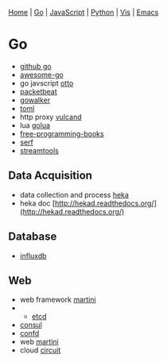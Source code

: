 
  [Home](https://github.com/mabotech/mabotree/blob/master/README.md)
| [Go](https://github.com/mabotech/mabotree/blob/master/go.md)
| [JavaScript](https://github.com/mabotech/mabotree/blob/master/js.md)
| [Python](https://github.com/mabotech/mabotree/blob/master/python.md)
| [Vis](https://github.com/mabotech/mabotree/blob/master/vis.md)
| [Emacs](https://github.com/mabotech/mabotree/blob/master/emacs_sc.md)


# Go

- [github go](https://github.com/trending?l=go)
- [awesome-go](https://github.com/avelino/awesome-go)
- go javscript [otto](https://github.com/robertkrimen/otto)
- [packetbeat](http://packetbeat.com/)
- [gowalker](https://gowalker.org/)
- [toml](https://github.com/toml-lang/toml)
- http proxy [vulcand](https://github.com/mailgun/vulcand)
- lua [golua](https://github.com/aarzilli/golua)
- [free-programming-books](https://github.com/vhf/free-programming-books/blob/master/free-programming-books-zh.md)
- [serf](http://www.serfdom.io/)
- [streamtools](https://github.com/nytlabs/streamtools)

## Data Acquisition
- data collection and process [heka](https://github.com/mozilla-services/heka)
- heka doc [http://hekad.readthedocs.org/](http://hekad.readthedocs.org/)


## Database

- [influxdb](http://influxdb.com/)

## Web
- web framework [martini](https://github.com/go-martini/martini)
- - [etcd](https://github.com/coreos/etcd)
- [consul](http://www.consul.io/)
- [confd](https://github.com/kelseyhightower/confd)
- web [martini](https://github.com/go-martini/martini)
- cloud [circuit](https://github.com/gocircuit/circuit)